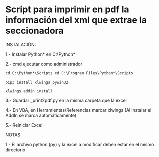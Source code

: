 # Script para imprimir en pdf la información del xml que extrae la seccionadora

INSTALACIÓN:

1.- Instalar Python* en C:\Python*

2.- cmd ejecutar como administrador

    cd C:\Python*\Scripts cd C:\Program Files\Python*\Scripts

    pip3 install xlwings pywin32

    xlwings addin install

3.- Guardar _print2pdf.py en la misma carpeta que la excel

4.- En VBA, en Herramientas/Referencias marcar xlwings (Al instalar el AddIn se marca automáticamente)

5.- Reiniciar Excel

NOTAS:

1.- El archivo python (py) y la excel a modificar deben estar en el mismo directorio